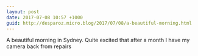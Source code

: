 ```yaml
---
layout: post
date: 2017-07-08 10:57 +1000
guid: http://desparoz.micro.blog/2017/07/08/a-beautiful-morning.html
---
```

A beautiful morning in Sydney. Quite excited that after a month I have my camera back from repairs 
